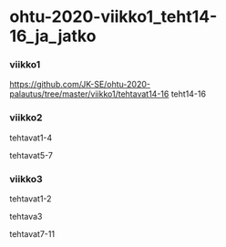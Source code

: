 # ohtu-2020-viikko1_teht14-16_ja_jatko  
### viikko1

  https://github.com/JK-SE/ohtu-2020-palautus/tree/master/viikko1/tehtavat14-16 teht14-16
  
### viikko2

  tehtavat1-4
  
  tehtavat5-7
  
### viikko3

   tehtavat1-2
   
   tehtava3
   
   tehtavat7-11
   
